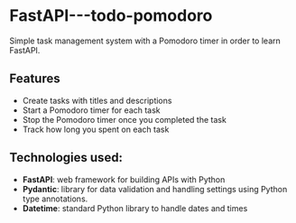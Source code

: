 # FastAPI---todo-pomodoro

Simple task management system with a Pomodoro timer in order to learn FastAPI.

## Features
- Create tasks with titles and descriptions
- Start a Pomodoro timer for each task
- Stop the Pomodoro timer once you completed the task
- Track how long you spent on each task

## Technologies used:
- **FastAPI**: web framework for building APIs with Python
- **Pydantic**: library for data validation and handling settings using Python type annotations.
- **Datetime**: standard Python library to handle dates and times
